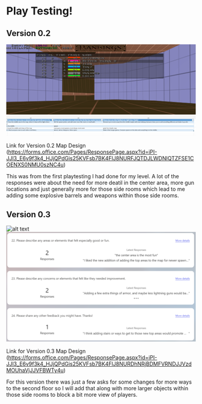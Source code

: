 # Play Testing!

## Version 0.2
![alt text](https://github.com/Maleahristau/phantomoftheabyss/blob/main/images/Screenshot%202024-10-17%20174744.png "Scoreboard From Playtest 0.2")
![alt text](https://github.com/Maleahristau/phantomoftheabyss/blob/main/images/Screenshot%202024-10-17%20175546.png "Responses From Playtest 0.2")

Link for Version 0.2 Map Design
(https://forms.office.com/Pages/ResponsePage.aspx?id=iPI-JJl3_E6v9f3k4_HJjQPdGis25KVFsb7BK4FlJ8NURFJQTDJLWDNIQTZFSE1COENXS0NMU0szNC4u)

This was from the first playtesting I had done for my level. A lot of the responses were about the need for more deatil in the center area, more gun locations and just generally more for those side rooms which lead to me adding some explosive barrels and weapons within those side rooms.

## Version 0.3
![alt text](https://github.com/Maleahristau/phantomoftheabyss/blob/main/images/Screenshot%202024-10-24%20165012.png "Scoreboard From Playtest 0.3")
![alt text](https://github.com/Maleahristau/phantomoftheabyss/blob/main/images/Screenshot%202024-10-24%20170645.png "Responses From Playtest 0.3")

Link for Version 0.3 Map Design
(https://forms.office.com/Pages/ResponsePage.aspx?id=iPI-JJl3_E6v9f3k4_HJjQPdGis25KVFsb7BK4FlJ8NURDhNRjBDMFVRNDJJVzdMOUhaVjJJVFBWTy4u)

For this version there was just a few asks for some changes for more ways to the second floor so I will add that along with more larger objects within those side rooms to block a bit more view of players.
